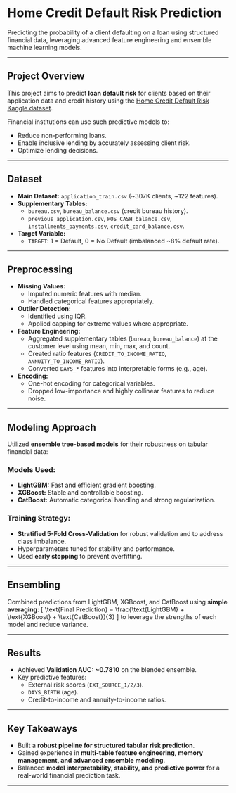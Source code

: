 # Home Credit Default Risk Prediction

Predicting the probability of a client defaulting on a loan using structured financial data, leveraging advanced feature engineering and ensemble machine learning models.

---

##  Project Overview

This project aims to predict **loan default risk** for clients based on their application data and credit history using the [Home Credit Default Risk Kaggle dataset](https://www.kaggle.com/competitions/home-credit-default-risk).

Financial institutions can use such predictive models to:
- Reduce non-performing loans.
- Enable inclusive lending by accurately assessing client risk.
- Optimize lending decisions.

---

##  Dataset

- **Main Dataset:** `application_train.csv` (~307K clients, ~122 features).
- **Supplementary Tables:**
  - `bureau.csv`, `bureau_balance.csv` (credit bureau history).
  - `previous_application.csv`, `POS_CASH_balance.csv`, `installments_payments.csv`, `credit_card_balance.csv`.
- **Target Variable:**
  - `TARGET`: 1 = Default, 0 = No Default (imbalanced ~8% default rate).

---

##  Preprocessing

- **Missing Values:**
  - Imputed numeric features with median.
  - Handled categorical features appropriately.
- **Outlier Detection:**
  - Identified using IQR.
  - Applied capping for extreme values where appropriate.
- **Feature Engineering:**
  - Aggregated supplementary tables (`bureau`, `bureau_balance`) at the customer level using mean, min, max, and count.
  - Created ratio features (`CREDIT_TO_INCOME_RATIO`, `ANNUITY_TO_INCOME_RATIO`).
  - Converted `DAYS_*` features into interpretable forms (e.g., age).
- **Encoding:**
  - One-hot encoding for categorical variables.
  - Dropped low-importance and highly collinear features to reduce noise.

---

##  Modeling Approach

Utilized **ensemble tree-based models** for their robustness on tabular financial data:

### Models Used:
- **LightGBM:** Fast and efficient gradient boosting.
- **XGBoost:** Stable and controllable boosting.
- **CatBoost:** Automatic categorical handling and strong regularization.

### Training Strategy:
- **Stratified 5-Fold Cross-Validation** for robust validation and to address class imbalance.
- Hyperparameters tuned for stability and performance.
- Used **early stopping** to prevent overfitting.

---

##  Ensembling

Combined predictions from LightGBM, XGBoost, and CatBoost using **simple averaging**:
\[
\text{Final Prediction} = \frac{\text{LightGBM} + \text{XGBoost} + \text{CatBoost}}{3}
\]
to leverage the strengths of each model and reduce variance.

---

## Results

- Achieved **Validation AUC: ~0.7810** on the blended ensemble.
- Key predictive features:
  - External risk scores (`EXT_SOURCE_1/2/3`).
  - `DAYS_BIRTH` (age).
  - Credit-to-income and annuity-to-income ratios.

---

## Key Takeaways

- Built a **robust pipeline for structured tabular risk prediction**.
- Gained experience in **multi-table feature engineering, memory management, and advanced ensemble modeling**.
- Balanced **model interpretability, stability, and predictive power** for a real-world financial prediction task.

---

